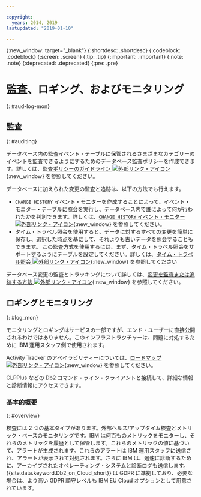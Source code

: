 ```yaml
---

copyright:
  years: 2014, 2019
lastupdated: "2019-01-10"

---
```


<!-- Attribute definitions --> 
{:new_window: target="_blank"}
{:shortdesc: .shortdesc}
{:codeblock: .codeblock}
{:screen: .screen}
{:tip: .tip}
{:important: .important}
{:note: .note}
{:deprecated: .deprecated}
{:pre: .pre}

# 監査、ロギング、およびモニタリング
{: #aud-log-mon}

## 監査
{: #auditing}

データベース内の監査イベント・テーブルに保管されるさまざまなカテゴリーのイベントを監査できるようにするためのデータベース監査ポリシーを作成できます。詳しくは、[監査ポリシーのガイドライン ![外部リンク・アイコン](../../icons/launch-glyph.svg "外部リンク・アイコン")](https://www.ibm.com/support/knowledgecenter/SS6NHC/com.ibm.swg.im.dashdb.security.doc/doc/audit_policy_guidelines.html){:new_window} を参照してください。

データベースに加えられた変更の監査と追跡は、以下の方法でも行えます。
* `CHANGE HISTORY` イベント・モニターを作成することによって、イベント・モニター・テーブルに照会を実行し、データベース内で誰によって何が行われたかを判別できます。詳しくは、[`CHANGE HISTORY` イベント・モニター ![外部リンク・アイコン](../../icons/launch-glyph.svg "外部リンク・アイコン")](https://www.ibm.com/support/knowledgecenter/en/SSEPGG_11.1.0/com.ibm.db2.luw.sql.ref.doc/doc/r0059363.html){:new_window} を参照してください。
* タイム・トラベル照会を使用すると、データに対するすべての変更を簡単に保存し、選択した時点を基にして、それよりも古いデータを照会することもできます。 この監査方式を使用するには、まず、タイム・トラベル照会をサポートするようにテーブルを設定してください。詳しくは、[タイム・トラベル照会 ![外部リンク・アイコン](../../icons/launch-glyph.svg "外部リンク・アイコン")](https://developer.ibm.com/answers/questions/426878/how-do-i-use-time-travel-query-in-db2-or-db2-on-cl/){:new_window} を参照してください

データベース変更の監査とトラッキングについて詳しくは、[変更を監査または追跡する方法 ![外部リンク・アイコン](../../icons/launch-glyph.svg "外部リンク・アイコン")](https://developer.ibm.com/answers/questions/427780/how-can-i-audit-or-track-changes-dropped-tables-to.html){:new_window} を参照してください。

## ロギングとモニタリング
{: #log_mon}

モニタリングとロギングはサービスの一部ですが、エンド・ユーザーに直接公開されるわけではありません。このインフラストラクチャーは、問題に対処するために IBM 運用スタッフ側で使用されます。  

Activity Tracker のアベイラビリティーについては、[ロードマップ ![外部リンク・アイコン](../../icons/launch-glyph.svg "外部リンク・アイコン")](https://ibm.biz/db2oncloud-roadmap){:new_window} を参照してください。

CLPPlus などの Db2 コマンド・ライン・クライアントと接続して、詳細な情報と診断情報にアクセスできます。

### 基本的概要
{: #overview}

検査には 2 つの基本タイプがあります。外部ヘルス/アップタイム検査とメトリック・ベースのモニタリングです。IBM は何百ものメトリックをモニターし、それらのメトリックを履歴として保管します。これらのメトリックの値に基づいて、アラートが生成されます。これらのアラートは IBM 運用スタッフに送信され、アラートが表示されて対処されます。さらに IBM は、迅速に診断するために、アーカイブされたオペレーティング・システムと診断ログも送信します。{{site.data.keyword.Db2_on_Cloud_short}} は GDPR に準拠しており、必要な場合は、より高い GDPR 順守レベルも IBM EU Cloud オプションとして用意されています。
